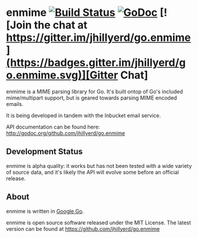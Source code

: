 enmime [![Build Status](https://travis-ci.org/jhillyerd/go.enmime.png?branch=master)][Build Status] [![GoDoc](https://godoc.org/github.com/jhillyerd/go.enmime?status.png)][GoDoc] [![Join the chat at https://gitter.im/jhillyerd/go.enmime](https://badges.gitter.im/jhillyerd/go.enmime.svg)][Gitter Chat]
======


enmime is a MIME parsing library for Go.  It's built ontop of Go's included mime/multipart
support, but is geared towards parsing MIME encoded emails.

It is being developed in tandem with the Inbucket email service.

API documentation can be found here:
http://godoc.org/github.com/jhillyerd/go.enmime

Development Status
------------------
enmime is alpha quality: it works but has not been tested with a wide variety of source data,
and it's likely the API will evolve some before an official release.

About
-----
enmime is written in [Google Go][Golang].

enmime is open source software released under the MIT License.  The latest
version can be found at https://github.com/jhillyerd/go.enmime

[Build Status]: https://travis-ci.org/jhillyerd/go.enmime
[GoDoc]:        https://godoc.org/github.com/jhillyerd/go.enmime
[Golang]:       http://golang.org/
[Gitter Chat]:  https://gitter.im/jhillyerd/go.enmime
